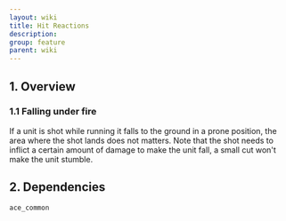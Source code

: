 ```yaml
---
layout: wiki
title: Hit Reactions
description: 
group: feature
parent: wiki
---
```


## 1. Overview

### 1.1 Falling under fire
If a unit is shot while running it falls to the ground in a prone position, the area where the shot lands does not matters.
Note that the shot needs to inflict a certain amount of damage to make the unit fall, a small cut won't make the unit stumble.

## 2. Dependencies

`ace_common`
